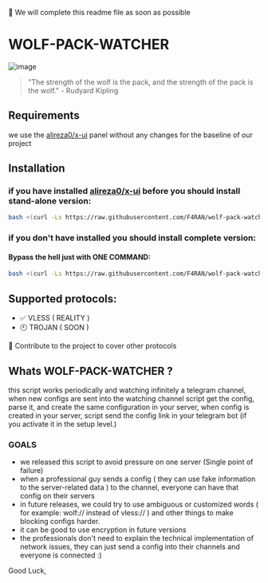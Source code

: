 🔴 We will complete this readme file as soon as possible


# WOLF-PACK-WATCHER

![image](https://github.com/F4RAN/wolf-pack-watcher/assets/25338592/458db1bf-5f26-44e9-85c6-89f983e70855)

> "The strength of the wolf is the pack, and the strength of the pack is the wolf." - Rudyard Kipling




## Requirements
we use the [alireza0/x-ui](https://github.com/alireza0/x-ui/blob/main/install.sh) panel without any changes for the baseline of our project


## Installation
### if you have installed [alireza0/x-ui](https://github.com/alireza0/x-ui/blob/main/install.sh) before you should install stand-alone version:

```bash
bash <(curl -Ls https://raw.githubusercontent.com/F4RAN/wolf-pack-watcher/master/install-alone.sh)
```

### if you don't have installed you should install complete version:
#### Bypass the hell just with ONE COMMAND:
```bash
bash <(curl -Ls https://raw.githubusercontent.com/F4RAN/wolf-pack-watcher/master/install-full.sh)
```

## Supported protocols:
- ✅ VLESS ( REALITY )
- 🕙 TROJAN ( SOON )

🔸 Contribute to the project to cover other protocols

## Whats WOLF-PACK-WATCHER ?

this script works periodically and watching infinitely a telegram channel,
when new configs are sent into the watching channel script get the config, parse it, and create the same configuration in your server,
when config is created in your server, script send the config link in your telegram bot (if you activate it in the setup level.)


### GOALS

- we released this script to avoid pressure on one server (Single point of failure)
- when a professional guy sends a config ( they can use fake information to the server-related data ) to the channel, everyone can have that config on their servers
- in future releases, we could try to use ambiguous or customized words ( for example: wolf:// instead of vless:// ) and other things to make blocking configs harder.
- it can be good to use encryption in future versions
- the professionals don't need to explain the technical implementation of network issues, they can just send a config into their channels and everyone is connected :)




Good Luck,
